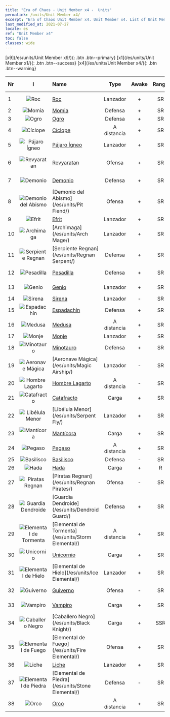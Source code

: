```yaml
---
title: "Era of Chaos - Unit Member x4 -  Units"
permalink: /units/Unit Member x4/
excerpt: "Era of Chaos Unit Member x4. Unit Member x4. List of Unit Member in Era of Chaos"
last_modified_at: 2021-07-27
locale: es
ref: "Unit Member x4"
toc: false
classes: wide
---
```

 [x9](/es/units/Unit Member x9/){: .btn .btn--primary} [x1](/es/units/Unit Member x1/){: .btn .btn--success} [x4](/es/units/Unit Member x4/){: .btn .btn--warning} 

  | Nr | I |         Name        |   Type   | Awake | Rango |   Members     |  Stars  | Exclusive | Attack  |     HP    |  Awaken Name  |
  |:---|:-:|:--------------------|:--------:|:-----:|:---------:|:-------------:|:-------:|:---------:|:-------:|:---------:|:--------------|
  | 1 | ![Roc](/images/u/ti_leiniao.jpg) | [Roc](/es/units/Roc/) | Lanzador | + | SR | x4 | <i class="fas fa-star"/><i class="fas fa-star"/> | - | 792.0 | 4978 |  Ave de Trueno  |
  | 2 | ![Momia](/images/u/ti_munaiyi.jpg) | [Momia](/es/units/Mummy/) | Defensa | + | SR | x4 | <i class="fas fa-star"/><i class="fas fa-star"/><i class="fas fa-star"/> | - | 141.0 | 2691 |  Rey Momia  |
  | 3 | ![Ogro](/images/u/ti_shirenmo.jpg) | [Ogro](/es/units/Ogre/) | Defensa | + | SR | x4 | <i class="fas fa-star"/><i class="fas fa-star"/> | + | 107.6 | 2523 |  Mago Ogro  |
  | 4 | ![Cíclope](/images/u/ti_duyanjuren.jpg) | [Cíclope](/es/units/Cyclops/) | A distancia | + | SR | x4 | <i class="fas fa-star"/><i class="fas fa-star"/> | + | 678.8 | 5091 |  Cíclope Rey  |
  | 5 | ![Pájaro Ígneo](/images/u/ti_fenghuang.jpg) | [Pájaro Ígneo](/es/units/Firebird/) | Lanzador | + | SR | x4 | <i class="fas fa-star"/><i class="fas fa-star"/><i class="fas fa-star"/> | + | 848.5 | 4525 |  Fénix  |
  | 6 | ![Revyaratan](/images/u/ti_haiguai.jpg) | [Revyaratan](/es/units/Revyaratan/) | Ofensa | + | SR | x4 | <i class="fas fa-star"/><i class="fas fa-star"/><i class="fas fa-star"/> | + | 1267.1 | 7128 |  Monstruo Marino Ancestral  |
  | 7 | ![Demonio](/images/u/ti_changjiaoemo.jpg) | [Demonio](/es/units/Demon/) | Defensa | + | SR | x4 | <i class="fas fa-star"/><i class="fas fa-star"/> | + | 114.4 | 2489 |  Guardia del Infierno  |
  | 8 | ![Demonio del Abismo](/images/u/ti_diyulingzhu.jpg) | [Demonio del Abismo](/es/units/Pit Fiend/) | Ofensa | + | SR | x4 | <i class="fas fa-star"/><i class="fas fa-star"/> | - | 174.9 | 1850 |  Señora del Abismo  |
  | 9 | ![Efrit](/images/u/ti_liehuojingling.jpg) | [Efrit](/es/units/Efreeti/) | Lanzador | + | SR | x4 | <i class="fas fa-star"/><i class="fas fa-star"/> | - | 225.4 | 1446 |  Sultán Efrit  |
  | 10 | ![Archimaga](/images/u/ti_dafashi.jpg) | [Archimaga](/es/units/Arch Mage/) | Lanzador | + | SR | x4 | <i class="fas fa-star"/><i class="fas fa-star"/> | - | 54.6 | 1324 |  Archimaga  |
  | 11 | ![Serpiente Regnan](/images/u/ti_yurenyongshi.jpg) | [Serpiente Regnan](/es/units/Regnan Serpent/) | Defensa | + | SR | x4 | <i class="fas fa-star"/><i class="fas fa-star"/><i class="fas fa-star"/> | - | 100.9 | 3027 |  Guardián de la Marea  |
  | 12 | ![Pesadilla](/images/u/ti_mengyanshou.jpg) | [Pesadilla](/es/units/Nightmare/) | Defensa | + | SR | x4 | <i class="fas fa-star"/><i class="fas fa-star"/><i class="fas fa-star"/> | - | 84.1 | 2691 |  Rey de la Pesadilla  |
  | 13 | ![Genio](/images/u/ti_shenguai.jpg) | [Genio](/es/units/Genie/) | Lanzador | + | SR | x4 | <i class="fas fa-star"/><i class="fas fa-star"/><i class="fas fa-star"/> | - | 102.6 | 662 |  Genio Maestra  |
  | 14 | ![Sirena](/images/u/ti_meirenyu.jpg) | [Sirena](/es/units/Mermaid/) | Lanzador | - | SR | x4 | <i class="fas fa-star"/><i class="fas fa-star"/><i class="fas fa-star"/> | - | 185.0 | 1648 |   -   |
  | 15 | ![Espadachín](/images/u/ti_shizijun.jpg) | [Espadachín](/es/units/Swordsman/) | Defensa | + | SR | x4 | <i class="fas fa-star"/><i class="fas fa-star"/> | - | 54.6 | 1324 |  Cruzado  |
  | 16 | ![Medusa](/images/u/ti_meidusha.jpg) | [Medusa](/es/units/Medusa/) | A distancia | + | SR | x4 | <i class="fas fa-star"/><i class="fas fa-star"/><i class="fas fa-star"/> | + | 202.0 | 1144 |  Reina Medusa  |
  | 17 | ![Monje](/images/u/ti_senglv.jpg) | [Monje](/es/units/Monk/) | Lanzador | + | SR | x4 | <i class="fas fa-star"/> | + | 102.6 | 662 |  Fanático  |
  | 18 | ![Minotauro](/images/u/ti_niutouguai.jpg) | [Minotauro](/es/units/Minotaur/) | Defensa | + | SR | x4 | <i class="fas fa-star"/><i class="fas fa-star"/> | - | 108.0 | 2725 |  Minotauro Rey  |
  | 19 | ![Aeronave Mágica](/images/u/ti_reqiqiu.jpg) | [Aeronave Mágica](/es/units/Magic Airship/) | Lanzador | - | SR | x4 | <i class="fas fa-star"/><i class="fas fa-star"/><i class="fas fa-star"/> | - | 208.5 | 1715 |   -   |
  | 20 | ![Hombre Lagarto](/images/u/ti_xiyiren.jpg) | [Hombre Lagarto](/es/units/Lizardman/) | A distancia | - | SR | x4 | <i class="fas fa-star"/><i class="fas fa-star"/> | + | 174.9 | 1144 |   -   |
  | 21 | ![Catafracto](/images/u/ti_qishi.jpg) | [Catafracto](/es/units/Cavalier/) | Carga | + | SR | x4 | <i class="fas fa-star"/> | + | 79.4 | 811 |  Caballeros Campeones  |
  | 22 | ![Libélula Menor](/images/u/ti_longying.jpg) | [Libélula Menor](/es/units/Serpent Fly/) | Lanzador | + | SR | x4 | <i class="fas fa-star"/><i class="fas fa-star"/> | + | 178.3 | 1615 |  Libélula  |
  | 23 | ![Mantícora](/images/u/ti_shixie.jpg) | [Mantícora](/es/units/Manticore/) | Carga | + | SR | x4 | <i class="fas fa-star"/><i class="fas fa-star"/><i class="fas fa-star"/> | + | 174.9 | 1917 |  Escorpícora  |
  | 24 | ![Pegaso](/images/u/ti_feima.jpg) | [Pegaso](/es/units/Pegasus/) | A distancia | + | SR | x4 | <i class="fas fa-star"/><i class="fas fa-star"/> | + | 195.1 | 1144 |  Pegaso Plateada  |
  | 25 | ![Basilisco](/images/u/ti_xiyi.jpg) | [Basilisco](/es/units/Basilisk/) | Defensa | - | SR | x4 | <i class="fas fa-star"/><i class="fas fa-star"/><i class="fas fa-star"/> | - | 121.1 | 2859 |   -   |
  | 26 | ![Hada](/images/u/ti_mofaxianling.jpg) | [Hada](/es/units/Sprite/) | Carga | + | R | x4 | <i class="fas fa-star"/> | - | 69.5 | 993 |  Maga Elfa  |
  | 27 | ![Piratas Regnan](/images/u/ti_haidao.jpg) | [Piratas Regnan](/es/units/Regnan Pirates/) | Ofensa | - | SR | x4 | <i class="fas fa-star"/><i class="fas fa-star"/> | + | 99.3 | 695 |  Rey de los Piratas  |
  | 28 | ![Guardia Dendroide](/images/u/ti_shuyao.jpg) | [Guardia Dendroide](/es/units/Dendroid Guard/) | Defensa | + | SR | x4 | <i class="fas fa-star"/><i class="fas fa-star"/> | - | 396.0 | 10182 |  Soldado Dendroide  |
  | 29 | ![Elemental de Tormenta](/images/u/ti_leiyuansu2.jpg) | [Elemental de Tormenta](/es/units/Storm Elemental/) | A distancia | + | SR | x4 | <i class="fas fa-star"/><i class="fas fa-star"/> | - | 99.2 | 662 |  Tormenta de rayos  |
  | 30 | ![Unicornio](/images/u/ti_dujiaoshou.jpg) | [Unicornio](/es/units/Unicorn/) | Carga | + | SR | x4 | <i class="fas fa-star"/><i class="fas fa-star"/> | - | 151.4 | 1850 |  Unicornio de Guerra  |
  | 31 | ![Elemental de Hielo](/images/u/ti_bingyuansu2.jpg) | [Elemental de Hielo](/es/units/Ice Elemental/) | Lanzador | + | SR | x4 | <i class="fas fa-star"/><i class="fas fa-star"/> | - | 111.0 | 744 |  Espíritu de las Nieves Silencioso  |
  | 32 | ![Guiverno](/images/u/ti_feilong.jpg) | [Guiverno](/es/units/Wyvern/) | Ofensa | - | SR | x4 | <i class="fas fa-star"/><i class="fas fa-star"/><i class="fas fa-star"/> | - | 500.0 | 5544 |  Guiverno Monarca  |
  | 33 | ![Vampiro](/images/u/ti_xixuegui.jpg) | [Vampiro](/es/units/Vampire/) | Carga | + | SR | x4 | <i class="fas fa-star"/><i class="fas fa-star"/> | - | 74.4 | 910 |  Señor Vampiro  |
  | 34 | ![Caballero Negro](/images/u/ti_siwangqishi.jpg) | [Caballero Negro](/es/units/Black Knight/) | Carga | + | SSR | x4 | <i class="fas fa-star"/><i class="fas fa-star"/><i class="fas fa-star"/> | + | 115.8 | 910 |  Caballero del Terror  |
  | 35 | ![Elemental de Fuego](/images/u/ti_liehuoyuansu.jpg) | [Elemental de Fuego](/es/units/Fire Elemental/) | Ofensa | + | SR | x4 | <i class="fas fa-star"/><i class="fas fa-star"/> | - | 195.0 | 1682 |  Elemental de Energía  |
  | 36 | ![Liche](/images/u/ti_wuyao.jpg) | [Liche](/es/units/Lich/) | Lanzador | + | SR | x4 | <i class="fas fa-star"/><i class="fas fa-star"/><i class="fas fa-star"/> | + | 228.7 | 1581 |  Archiliche  |
  | 37 | ![Elemental de Piedra](/images/u/ti_shiyuansu.jpg) | [Elemental de Piedra](/es/units/Stone Elemental/) | Defensa | - | SR | x4 | <i class="fas fa-star"/><i class="fas fa-star"/><i class="fas fa-star"/> | - | 121.0 | 2825 |   -   |
  | 38 | ![Orco](/images/u/ti_shourentoufushou.jpg) | [Orco](/es/units/Orc/) | A distancia | + | SR | x4 | <i class="fas fa-star"/><i class="fas fa-star"/> | - | 82.7 | 662 |  Comandante Orco  |
